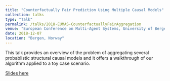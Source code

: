 ```yaml
---
title: "Counterfactually Fair Prediction Using Multiple Causal Models"
collection: talks
type: "Talk"
permalink: /talks/2018-EUMAS-CounterfactuallyFairAggregation
venue: "European Conference on Multi-Agent Systems, University of Bergen"
date: 2018-12-07
location: "Bergen, Norway"
---
```


This talk provides an overview of the problem of aggregating several probablistic structural causal models and it offers a walkthrough of our algorithm applied to a toy case scenario.

[Slides here](EUMAS-CounterfactuallyFairAggregation.pdf)
